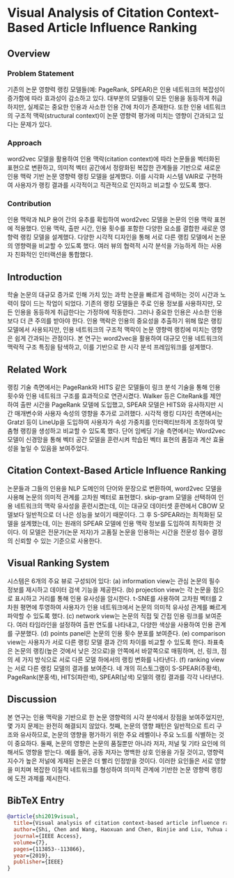 # Visual Analysis of Citation Context-Based Article Influence Ranking

## Overview
### Problem Statement
기존의 논문 영향력 랭킹 모델들(예: PageRank, SPEAR)은 인용 네트워크의 복잡성이 증가함에 따라 효과성이 감소하고 있다. 대부분의 모델들이 모든 인용을 동등하게 취급하지만, 실제로는 중요한 인용과 사소한 인용 간에 차이가 존재한다. 또한 인용 네트워크의 구조적 맥락(structural context)이 논문 영향력 평가에 미치는 영향이 간과되고 있다는 문제가 있다.

### Approach
word2vec 모델을 활용하여 인용 맥락(citation context)에 따라 논문들을 벡터화된 표현으로 변환하고, 의미적 벡터 공간에서 정량화된 복잡한 관계들을 기반으로 새로운 인용 맥락 기반 논문 영향력 랭킹 모델을 설계했다. 이를 시각화 시스템 VAIR로 구현하여 사용자가 랭킹 결과를 시각적이고 직관적으로 인지하고 비교할 수 있도록 했다.

### Contribution
인용 맥락과 NLP 용어 간의 유추를 확립하여 word2vec 모델을 논문의 인용 맥락 표현에 적용했다. 인용 맥락, 출판 시간, 인용 횟수를 포함한 다양한 요소를 결합한 새로운 영향력 랭킹 모델을 설계했다. 다양한 시각적 디자인을 통해 서로 다른 랭킹 모델에서 논문의 영향력을 비교할 수 있도록 했다. 여러 뷰의 협력적 시각 분석을 가능하게 하는 사용자 친화적인 인터랙션을 통합했다.

## Introduction
학술 논문의 대규모 증가로 인해 가치 있는 과학 논문을 빠르게 검색하는 것이 시간과 노력이 많이 드는 작업이 되었다. 기존의 랭킹 모델들은 주로 인용 정보를 사용하지만, 모든 인용을 동등하게 취급한다는 가정하에 작동한다. 그러나 중요한 인용은 사소한 인용보다 더 큰 주의를 받아야 한다. 인용 맥락은 인용의 중요성을 추출하기 위해 많은 랭킹 모델에서 사용되지만, 인용 네트워크의 구조적 맥락이 논문 영향력 랭킹에 미치는 영향은 쉽게 간과되는 관점이다. 본 연구는 word2vec을 활용하여 대규모 인용 네트워크의 맥락적 구조 특징을 탐색하고, 이를 기반으로 한 시각 분석 프레임워크를 설계했다.

## Related Work
랭킹 기술 측면에서는 PageRank와 HITS 같은 모델들이 링크 분석 기술을 통해 인용 횟수와 인용 네트워크 구조를 효과적으로 연관시켰다. Walker 등은 CiteRank를 제안하여 출판 시간을 PageRank 모델에 도입했고, SPEAR 모델은 HITS와 유사하지만 시간 매개변수와 사용자 속성의 영향을 추가로 고려했다. 시각적 랭킹 디자인 측면에서는 Gratzl 등이 LineUp을 도입하여 사용자가 속성 가중치를 인터랙티브하게 조정하여 맞춤형 랭킹을 생성하고 비교할 수 있도록 했다. 단어 임베딩 기술 측면에서는 Word2vec 모델이 신경망을 통해 벡터 공간 모델을 훈련시켜 학습된 벡터 표현의 품질과 계산 효율성을 높일 수 있음을 보여주었다.

## Citation Context-Based Article Influence Ranking
논문들과 그들의 인용을 NLP 도메인의 단어와 문장으로 변환하여, word2vec 모델을 사용해 논문의 의미적 관계를 고차원 벡터로 표현했다. skip-gram 모델을 선택하여 인용 네트워크의 맥락 유사성을 훈련시켰는데, 이는 대규모 데이터셋 훈련에서 CBOW 모델보다 일반적으로 더 나은 성능을 보이기 때문이다. 그 후 S-SPEAR라는 최적화된 모델을 설계했는데, 이는 원래의 SPEAR 모델에 인용 맥락 정보를 도입하여 최적화한 것이다. 이 모델은 전문가(논문 저자)가 고품질 논문을 인용하는 시간을 전문성 점수 결정의 신뢰할 수 있는 기준으로 사용한다.

## Visual Ranking System
시스템은 6개의 주요 뷰로 구성되어 있다: (a) information view는 관심 논문의 필수 정보를 제시하고 데이터 검색 기능을 제공한다. (b) projection view는 각 논문을 점으로 표시하고 거리를 통해 인용 유사성을 암시한다. t-SNE를 사용하여 고차원 벡터를 2차원 평면에 투영하여 사용자가 인용 네트워크에서 논문의 의미적 유사성 관계를 빠르게 파악할 수 있도록 했다. (c) network view는 논문의 직접 및 간접 인용 링크를 보여준다. 여러 타임라인을 설정하여 출판 연도를 나타내고, 다양한 색상을 사용하여 인용 관계를 구분했다. (d) points panel은 논문의 인용 횟수 분포를 보여준다. (e) comparison view는 사용자가 서로 다른 랭킹 모델 결과 간의 차이를 비교할 수 있도록 한다. 좌표축은 논문의 랭킹(높은 것에서 낮은 것으로)을 안쪽에서 바깥쪽으로 매핑하며, 선, 링크, 점의 세 가지 방식으로 서로 다른 모델 하에서의 랭킹 변화를 나타낸다. (f) ranking view는 서로 다른 랭킹 모델의 결과를 보여준다. 네 개의 히스토그램이 S-SPEAR(주황색), PageRank(분홍색), HITS(파란색), SPEAR(남색) 모델의 랭킹 결과를 각각 나타낸다.

## Discussion
본 연구는 인용 맥락을 기반으로 한 논문 영향력의 시각 분석에서 장점을 보여주었지만, 몇 가지 문제는 완전히 해결되지 않았다. 첫째, 논문의 영향 패턴은 일반적으로 트리 구조와 유사하므로, 논문의 영향을 평가하기 위한 주요 레벨이나 주요 노드를 식별하는 것이 중요하다. 둘째, 논문의 영향은 논문의 품질뿐만 아니라 저자, 저널 및 기타 요인에 의해서도 영향을 받는다. 예를 들어, 공동 저자는 명백한 상호 인용을 가질 것이고, 영향력 지수가 높은 저널에 게재된 논문은 더 빨리 인정받을 것이다. 이러한 요인들은 서로 영향을 미치며 복잡한 이질적 네트워크를 형성하여 의미적 관계에 기반한 논문 영향력 랭킹에 도전 과제를 제시한다.

## BibTeX Entry
```bibtex
@article{shi2019visual,
  title={Visual analysis of citation context-based article influence ranking},
  author={Shi, Chen and Wang, Haoxuan and Chen, Binjie and Liu, Yuhua and Zhou, Zhiguang},
  journal={IEEE Access},
  volume={7},
  pages={113853--113866},
  year={2019},
  publisher={IEEE}
}
```